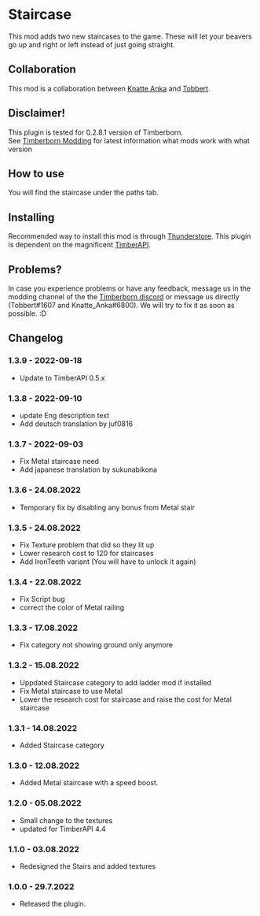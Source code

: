# Staircase

This mod adds two new staircases to the game. These will let your beavers go up and right or left instead of just going straight.

## Collaboration

This mod is a collaboration between [Knatte Anka](https://github.com/KnatteAnka) and [Tobbert](https://github.com/TobbyTheBobby).

## Disclaimer!

This plugin is tested for 0.2.8.1 version of Timberborn.  
See [Timberborn Modding](https://docs.google.com/spreadsheets/d/15juA0Fl6ZjbYmoNTg_vjMophBvtjMz8YNUI_KmNdtdg/edit?usp=sharing) for latest information what mods work with what version


## How to use

You will find the staircase under the paths tab. 

## Installing

Recommended way to install this mod is through [Thunderstore](https://timberborn.thunderstore.io/). This plugin is dependent on the magnificent [TimberAPI](https://github.com/Timberborn-Modding-Central/TimberAPI).

## Problems?

In case you experience problems or have any feedback, message us in the modding channel of the the [Timberborn discord](https://discord.gg/mfbBF4cWpX) or message us directly (Tobbert#1607 and Knatte_Anka#6800). We will try to fix it as soon as possible. :D

## Changelog

### 1.3.9 - 2022-09-18

- Update to TimberAPI 0.5.x

### 1.3.8 - 2022-09-10

- update Eng description text
- Add deutsch translation by juf0816

### 1.3.7 - 2022-09-03
- Fix Metal staircase need
- Add japanese translation by sukunabikona

### 1.3.6 - 24.08.2022  

- Temporary fix by disabling any bonus from Metal stair

### 1.3.5 - 24.08.2022  

- Fix Texture problem that did so they lit up
- Lower research cost to 120 for staircases
- Add IronTeeth variant (You will have to unlock it again)


### 1.3.4 - 22.08.2022
- Fix Script bug
- correct the color of Metal railing

### 1.3.3 - 17.08.2022
- Fix category not showing ground only anymore

### 1.3.2 - 15.08.2022
- Uppdated Staircase category to add ladder mod if installed
- Fix Metal staircase to use Metal
- Lower the research cost for staircase and raise the cost for Metal staircase  

### 1.3.1 - 14.08.2022
- Added Staircase category


### 1.3.0 - 12.08.2022
- Added Metal staircase with a speed boost.

### 1.2.0 - 05.08.2022
- Small change to the textures
- updated for TimberAPI 4.4

### 1.1.0 - 03.08.2022
- Redesigned the Stairs and added textures

### 1.0.0 - 29.7.2022

- Released the plugin.
